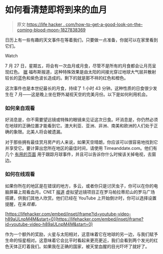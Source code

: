 # 如何看清楚即将到来的血月

> 原文:[https://life hacker . com/how-to-get-a-good-look-on-the-coming-blood-moon-1827838369](https://lifehacker.com/how-to-get-a-good-look-at-the-upcoming-blood-moon-1827838369)

日历上有一些有趣的天文事件在等着我们，只要做一点准备，你就可以在家里看到它们。

Watch

7 月 27 日，星期五，将会有一次血月或月食，尽管不是所有的月食都会让月亮呈现红色。 [据](https://www.forbes.com/sites/trevornace/2018/07/23/dont-miss-this-weeks-deep-red-blood-moon-the-longest-lunar-eclipse-of-this-century/#355a8b056c2a) 福布斯报道，这种特殊效果是由太阳的间接光穿过地球大气层并散射较长的蓝色和紫色波长造成的。剩下的就是那不祥的红色和橙色。

这次事件也是本世纪最长的月食，持续了 1 小时 43 分钟。这种性质的日食很少发生在 7 月——这是晚上坐在野外凝视天空的完美月份。以下是如何利用机会。

### 如何亲自观看

好消息是，你不需要望远镜或特殊的眼镜来见证这次日食。坏消息是，你仍然必须在地球的正确位置才能看到它。澳大利亚、亚洲、非洲、南美和欧洲的人们处于正确的象限。北美人将会被遗漏。

对于那些拥有最佳赏月房产的人来说，如果天空晴朗，你应该可以很容易地找到它并享受它。要计算出您所在地区的最佳时间，请使用 Timeanddate.com。他们有几个 [有用的页面](https://www.timeanddate.com/eclipse/lunar/2018-july-27) 用于跟踪月球事件，并且可以告诉你什么时候该关掉电视，去窗边。

### 如何在线观看

如果你所在的地区是在错误的地方，多云，或者你只是讨厌虫子，你可以在你的电脑屏幕上观看血月。CNET [报道](https://www.virtualtelescope.eu/2018/06/01/the-night-of-the-red-moon-and-the-red-planet-the-total-lunar-eclipse-and-planet-mars-color-the-starry-sky-27-july-2018/) 虚拟望远镜项目正在罗马帕拉蒂尼山的罗马广场搭建，供我们其他人欣赏。他们已经在 YouTube 上开始倒计时，你可以选择设置提醒，在来*观看。*

 [https://lifehacker.com/embed/inset/iframe?id=youtube-video-h89aULnpM4M&start=0](https://lifehacker.com/embed/inset/iframe?id=youtube-video-h89aULnpM4M&start=0) 

作为一个额外的奖励，火星与太阳相对，这意味着它在地球的另一边，与我们赋予生命的恒星相对。这意味着它会比平时看起来更亮更近，我们会看到两个发光的红色天体正盯着我们。如果我在正确的国家，被天堂血腥的目光吓坏了就好了。
